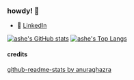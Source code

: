 ### howdy! :cowboy_hat_face:

- :office: [LinkedIn](https://www.linkedin.com/in/ashelane)


[![ashe's GitHub stats](https://github-readme-stats-theta-six-84.vercel.app/api?username=ashexs&count_private=true&show_icons=true&title_color=30588C&text_color=A63F8A&icon_color=732959&border_color=401C33&bg_color=00010D)](https://github.com/ashexs/github-readme-stats)
[![ashe's Top Langs](https://github-readme-stats-theta-six-84.vercel.app/api/top-langs/?username=ashexs&layout=compact&title_color=30588C&text_color=A63F8A&icon_color=732959&border_color=401C33&bg_color=00010D)](https://github.com/ashexs/github-readme-stats)


#### credits
[github-readme-stats by anuraghazra](https://github.com/ashexs/github-readme-stats)
